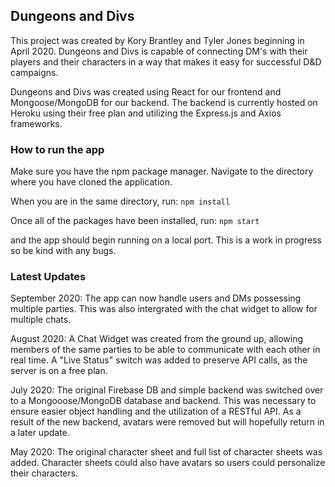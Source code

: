## Dungeons and Divs
This project was created by Kory Brantley and Tyler Jones beginning in April 2020. Dungeons and Divs is capable of connecting DM's with their players and their characters in a way that makes it easy for successful D&D campaigns. 

Dungeons and Divs was created using React for our frontend and Mongoose/MongoDB for our backend. The backend is currently hosted on Heroku using their free plan and utilizing the Express.js and Axios frameworks.

### How to run the app
Make sure you have the npm package manager. Navigate to the directory where you have cloned the application.

When you are in the same directory, run:
`npm install`

Once all of the packages have been installed, run:
`npm start`

and the app should begin running on a local port. This is a work in progress so be kind with any bugs.

### Latest Updates
September 2020: The app can now handle users and DMs possessing multiple parties. This was also intergrated with the chat widget to allow for multiple chats.

August 2020: A Chat Widget was created from the ground up, allowing members of the same parties to be able to communicate with each other in real time. A "Live Status" switch was added to preserve API calls, as the server is on a free plan. 

July 2020: The original Firebase DB and simple backend was switched over to a Mongooose/MongoDB database and backend. This was necessary to ensure easier object handling and the utilization of a RESTful API. As a result of the new backend, avatars were removed but will hopefully return in a later update.

May 2020: The original character sheet and full list of character sheets was added. Character sheets could also have avatars so users could personalize their characters.
